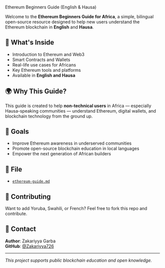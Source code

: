 

Ethereum Beginners Guide (English & Hausa)

Welcome to the **Ethereum Beginners Guide for Africa**, a simple, bilingual open-source resource designed to help new users understand the Ethereum blockchain in **English** and **Hausa**.

## 📘 What's Inside

- Introduction to Ethereum and Web3
- Smart Contracts and Wallets
- Real-life use cases for Africans
- Key Ethereum tools and platforms
- Available in **English and Hausa**

## 🌍 Why This Guide?

This guide is created to help **non-technical users** in Africa — especially Hausa-speaking communities — understand Ethereum, digital wallets, and blockchain technology from the ground up.

## 🚀 Goals

- Improve Ethereum awareness in underserved communities
- Promote open-source blockchain education in local languages
- Empower the next generation of African builders

## 📂 File

- [`ethereum-guide.md`](ethereum-guide.md)

## 🤝 Contributing

Want to add Yoruba, Swahili, or French? Feel free to fork this repo and contribute.

## 📧 Contact

**Author**: Zakariyya Garba  
**GitHub**: [@Zakariyya726](https://github.com/Zakariyya726)

---

_This project supports public blockchain education and open knowledge._



